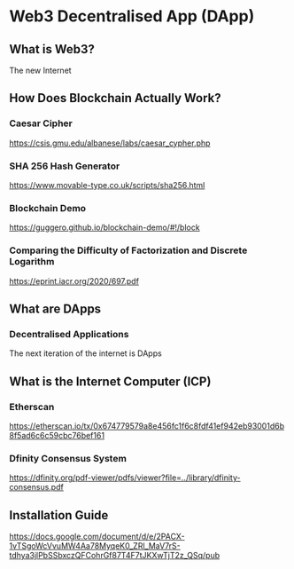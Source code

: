 # Web3 Decentralised App (DApp)

## What is Web3?

The new Internet


## How Does Blockchain Actually Work?

### Caesar Cipher

https://csis.gmu.edu/albanese/labs/caesar_cypher.php

### SHA 256 Hash Generator

https://www.movable-type.co.uk/scripts/sha256.html

### Blockchain Demo

https://guggero.github.io/blockchain-demo/#!/block

### Comparing the Difficulty of Factorization and Discrete Logarithm

https://eprint.iacr.org/2020/697.pdf


## What are DApps

### Decentralised Applications

The next iteration of the internet is DApps


## What is the Internet Computer (ICP)

### Etherscan

https://etherscan.io/tx/0x674779579a8e456fc1f6c8fdf41ef942eb93001d6b8f5ad6c6c59cbc76bef161

### Dfinity Consensus System

https://dfinity.org/pdf-viewer/pdfs/viewer?file=../library/dfinity-consensus.pdf


## Installation Guide

https://docs.google.com/document/d/e/2PACX-1vTSgoWcVvuMW4Aa78MyqeK0_ZRl_MaV7rS-tdhya3jlPbSSbxczQFCohrGf87T4F7tJKXwTjT2z_QSq/pub




